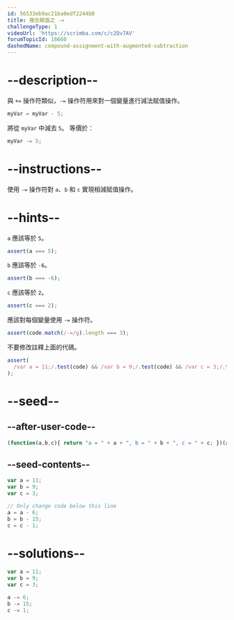 ```yaml
---
id: 56533eb9ac21ba0edf2244b0
title: 複合賦值之 -=
challengeType: 1
videoUrl: 'https://scrimba.com/c/c2Qv7AV'
forumTopicId: 16660
dashedName: compound-assignment-with-augmented-subtraction
---
```


# --description--

與 `+=` 操作符類似，`-=` 操作符用來對一個變量進行減法賦值操作。

```js
myVar = myVar - 5;
```

將從 `myVar` 中減去 `5`。 等價於：

```js
myVar -= 5;
```

# --instructions--

使用 `-=` 操作符對 `a`、`b` 和 `c` 實現相減賦值操作。

# --hints--

`a` 應該等於 `5`。

```js
assert(a === 5);
```

`b` 應該等於 `-6`。

```js
assert(b === -6);
```

`c` 應該等於 `2`。

```js
assert(c === 2);
```

應該對每個變量使用 `-=` 操作符。

```js
assert(code.match(/-=/g).length === 3);
```

不要修改註釋上面的代碼。

```js
assert(
  /var a = 11;/.test(code) && /var b = 9;/.test(code) && /var c = 3;/.test(code)
);
```

# --seed--

## --after-user-code--

```js
(function(a,b,c){ return "a = " + a + ", b = " + b + ", c = " + c; })(a,b,c);
```

## --seed-contents--

```js
var a = 11;
var b = 9;
var c = 3;

// Only change code below this line
a = a - 6;
b = b - 15;
c = c - 1;
```

# --solutions--

```js
var a = 11;
var b = 9;
var c = 3;

a -= 6;
b -= 15;
c -= 1;
```
